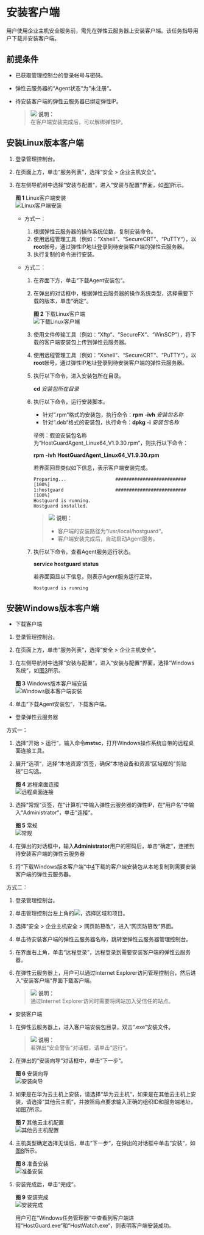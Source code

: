 # 安装客户端<a name="ZH-CN_TOPIC_0113390572"></a>

用户使用企业主机安全服务前，需先在弹性云服务器上安装客户端。该任务指导用户下载并安装客户端。

## 前提条件<a name="section43992855103311"></a>

-   已获取管理控制台的登录帐号与密码。
-   弹性云服务器的“Agent状态“为“未注册“。
-   待安装客户端的弹性云服务器已绑定弹性IP。

    >![](public_sys-resources/icon-note.gif) **说明：**   
    >在客户端安装完成后，可以解绑弹性IP。  


## 安装Linux版本客户端<a name="section5366442595938"></a>

1.  登录管理控制台。
2.  在页面上方，单击“服务列表“，选择“安全  \>  企业主机安全“。
3.  在左侧导航树中选择“安装与配置“，进入“安装与配置“界面，如[图1](#fig43031414184311)所示。

    **图 1**  Linux客户端安装<a name="fig43031414184311"></a>  
    ![](figures/Linux客户端安装.png "Linux客户端安装")

    -   方式一：
        1.  根据弹性云服务器的操作系统位数，复制安装命令。
        2.  使用远程管理工具（例如：“Xshell“、“SecureCRT“、“PuTTY“），以**root**帐号，通过弹性IP地址登录到待安装客户端的弹性云服务器。
        3.  执行复制的命令进行安装。

    -   方式二：
        1.  在界面下方，单击“下载Agent安装包“。
        2.  在弹出的对话框中，根据弹性云服务器的操作系统类型，选择需要下载的版本，单击“确定“。

            **图 2**  下载Linux客户端<a name="fig43889775171341"></a>  
            ![](figures/下载Linux客户端.png "下载Linux客户端")

        3.  使用文件传输工具（例如：“Xftp“、“SecureFX“、“WinSCP“），将下载的客户端安装包上传到弹性云服务器。
        4.  使用远程管理工具（例如：“Xshell“、“SecureCRT“、“PuTTY“），以**root**帐号，通过弹性IP地址登录到待安装客户端的弹性云服务器。
        5.  执行以下命令，进入安装包所在目录。

            **cd** _安装包所在目录_

        6.  执行以下命令，运行安装脚本。

            -   针对“.rpm“格式的安装包，执行命令：**rpm** **-ivh** _安装包名称_
            -   针对“.deb“格式的安装包，执行命令：**dpkg** **-i** _安装包名称_

            举例：假设安装包名称为“HostGuardAgent\_Linux64\_V1.9.30.rpm“，则执行以下命令：

            **rpm** **-ivh** **HostGuardAgent\_Linux64\_V1.9.30.rpm**

            若界面回显类似如下信息，表示客户端安装完成。

            ```
            Preparing...                  ########################## [100%]
            1:hostguard                   ########################## [100%]
            Hostguard is running.
            Hostguard installed.
            ```

            >![](public_sys-resources/icon-note.gif) **说明：**   
            >-   客户端的安装路径为“/usr/local/hostguard“。  
            >-   客户端安装完成后，自动启动Agent服务。  

        7.  执行以下命令，查看Agent服务运行状态。

            **service hostguard** **status**

            若界面回显以下信息，则表示Agent服务运行正常。

            ```
            Hostguard is running
            ```




## 安装Windows版本客户端<a name="section85701640131018"></a>

-   下载客户端

1.  登录管理控制台。
2.  在页面上方，单击“服务列表“，选择“安全  \>  企业主机安全“。
3.  在左侧导航树中选择“安装与配置“，进入“安装与配置“界面，选择“Windows系统“，如[图3](#fig148348591102)所示。

    **图 3**  Windows版本客户端安装<a name="fig148348591102"></a>  
    ![](figures/Windows版本客户端安装.png "Windows版本客户端安装")

4.  <a name="li1757094018107"></a>单击“下载Agent安装包“，下载客户端。

-   登录弹性云服务器

方式一：

1.  选择“开始  \>  运行“，输入命令**mstsc**，打开Windows操作系统自带的远程桌面连接工具。
2.  展开“选项“，选择“本地资源“页签，确保“本地设备和资源“区域框的“剪贴板“已勾选。

    **图 4**  远程桌面连接<a name="fig199681398470"></a>  
    ![](figures/远程桌面连接.png "远程桌面连接")

3.  选择“常规“页签，在“计算机“中输入弹性云服务器的弹性IP，在“用户名“中输入“Administrator“，单击“连接“。

    **图 5**  常规<a name="fig13828134114487"></a>  
    ![](figures/常规.png "常规")

4.  在弹出的对话框中，输入**Administrator**用户的密码后，单击“确定“，连接到待安装客户端的弹性云服务器
5.  将“下载Windows版本客户端“中[4](#li1757094018107)下载的客户端安装包从本地复制到需要安装客户端的弹性云服务器。

方式二：

1.  登录管理控制台。
2.  单击管理控制台左上角的![](figures/区域选择.png)，选择区域和项目。
3.  选择“安全  \>  企业主机安全  \>  网页防篡改“，进入“网页防篡改“界面。
4.  单击待安装客户端的弹性云服务器名称，跳转至弹性云服务器管理控制台。
5.  在界面右上角，单击“远程登录“，远程登录到需要安装客户端的弹性云服务器。
6.  在弹性云服务器上，用户可以通过Internet Explorer访问管理控制台，然后进入“安装客户端“界面下载客户端。

    >![](public_sys-resources/icon-note.gif) **说明：**   
    >通过Internet Explorer访问时需要将网站加入受信任的站点。  


-   安装客户端

1.  在弹性云服务器上，进入客户端安装包目录，双击“.exe“安装文件。

    >![](public_sys-resources/icon-note.gif) **说明：**   
    >若弹出“安全警告“对话框，请单击“运行“。  

2.  在弹出的“安装向导“对话框中，单击“下一步“。

    **图 6**  安装向导<a name="fig13570184041016"></a>  
    ![](figures/安装向导.png "安装向导")

3.  如果是在华为云主机上安装，请选择“华为云主机“，如果是在其他云主机上安装，请选择“其他云主机“，并按照局点要求输入正确的组织ID和服务端地址，如[图7](#fig453611285317)所示。

    **图 7**  其他云主机配置<a name="fig453611285317"></a>  
    ![](figures/其他云主机配置.png "其他云主机配置")

4.  主机类型确定选择无误后，单击“下一步“，在弹出的对话框中单击“安装“，如[图8](#fig3570154051011)所示。

    **图 8**  准备安装<a name="fig3570154051011"></a>  
    ![](figures/准备安装.png "准备安装")

5.  安装完成后，单击“完成“。

    **图 9**  安装完成<a name="fig957094014102"></a>  
    ![](figures/安装完成.png "安装完成")

    用户可在“Windows任务管理器“中查看到客户端进程“HostGuard.exe“和“HostWatch.exe“，则表明客户端安装成功。


